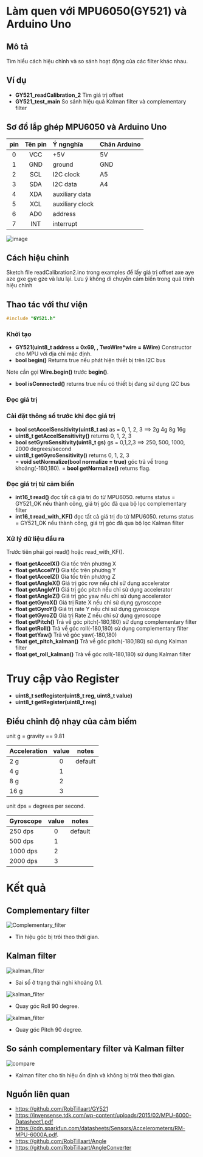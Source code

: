
# Làm quen với MPU6050(GY521) và Arduino Uno

## Mô tả
Tìm hiểu cách hiệu chỉnh và so sánh hoạt động của các filter khác nhau. 

## Ví dụ

- **GY521_readCalibration_2**  Tìm giá trị offset
- **GY521_test_main** So sánh hiệu quả Kalman filter và complementary filter

## Sơ đồ lắp ghép MPU6050 và Arduino Uno

|  pin  |  Tên pin  |  Ý ngnghĩa        | Chân Arduino |
|:-----:|:---------:|:------------------|--------------|
|   0   |    VCC    |  +5V              |     5V       |
|   1   |    GND    |  ground           |     GND      |
|   2   |    SCL    |  I2C clock        |     A5       |
|   3   |    SDA    |  I2C data         |     A4       |
|   4   |    XDA    |  auxiliary data   |              |
|   5   |    XCL    |  auxiliary clock  |              |
|   6   |    AD0    |  address          |              |
|   7   |    INT    |  interrupt        |              |

![image](https://github.com/thexuanphuc/GY_521_Arduino_uno_huongdan/assets/120028673/cb7cfc91-209f-4732-ab36-cfe7c4a1dbc9)

## Cách hiệu chỉnh

Sketch file readCalibration2.ino trong examples để lấy giá trị offset axe aye aze gxe gye gze và lưu lại. Lưu ý không di chuyển cảm biến trong quá trình hiệu chỉnh

## Thao tác với thư viện

```cpp
#include "GY521.h"
```
### Khởi tạo

- **GY521(uint8_t address = 0x69, , TwoWire*wire = &Wire)** Constructor cho MPU với địa chỉ mặc định. 
- **bool begin()** Returns true nếu phát hiện thiết bị trên I2C bus
  
Note cần gọi **Wire.begin()** trước **begin()**.
- **bool isConnected()** returns true nếu có thiết bị đang sử dụng I2C bus

### Đọc giá trị

### Cài đặt thông số trước khi đọc giá trị

- **bool setAccelSensitivity(uint8_t as)** as = 0, 1, 2, 3 ==> 2g 4g 8g 16g
- **uint8_t getAccelSensitivity()** returns 0, 1, 2, 3
- **bool setGyroSensitivity(uint8_t gs)** gs = 0,1,2,3  ==>  250, 500, 1000, 2000 degrees/second
- **uint8_t getGyroSensitivity()** returns 0, 1, 2, 3  
= **void setNormalize(bool normalize = true)** góc trả về trong khoảng(-180,180).
= **bool getNormalize()** returns flag.


### Đọc giá trị từ cảm biến

- **int16_t read()** đọc tất cả giá trị đo từ MPU6050.
returns status = GY521_OK nếu thành công, giá trị góc đã qua bộ lọc complementary filter
- **int16_t read_with_KF()** đọc tất cả giá trị đo từ MPU6050.
returns status = GY521_OK nếu thành công, giá trị góc đã qua bộ lọc Kalman filter

### Xử lý dữ liệu đầu ra

Trước tiên phải gọi read() hoặc read_with_KF().

- **float getAccelX()** Gia tốc trên phương X
- **float getAccelY()** Gia tốc trên phương Y
- **float getAccelZ()** Gia tốc trên phương Z
- **float getAngleX()** Giá trị góc row nếu chỉ sử dụng accelerator
- **float getAngleY()** Giá trị góc pitch nếu chỉ sử dụng accelerator
- **float getAngleZ()** Giá trị góc yaw nếu chỉ sử dụng accelerator
- **float getGyroX()** Giá trị Rate X nếu chỉ sử dụng gyroscope
- **float getGyroY()** Giá trị rate Y nếu chỉ sử dụng gyroscope
- **float getGyroZ()** Giá trị Rate Z nếu chỉ sử dụng gyroscope
- **float getPitch()** Trả về góc pitch(-180,180) sử dụng complementary filter
- **float getRoll()** Trả về góc roll(-180,180) sử dụng complementary filter
- **float getYaw()** Trả về góc yaw(-180,180) 
- **float get_pitch_kalman()** Trả về góc pitch(-180,180) sử dụng Kalman filter
- **float get_roll_kalman()** Trả về góc roll(-180,180) sử dụng Kalman filter


# Truy cập vào Register

- **uint8_t setRegister(uint8_t reg, uint8_t value)**
- **uint8_t getRegister(uint8_t reg)**

## Điều chỉnh độ nhạy của cảm biếm

unit g = gravity == 9.81

| Acceleration  |  value  |  notes  |
|:--------------|:-------:|:-------:|
|      2 g      |    0    |  default
|      4 g      |    1    |
|      8 g      |    2    |
|     16 g      |    3    |

unit dps = degrees per second.

|  Gyroscope    |  value  |  notes  |
|:--------------|:-------:|:-------:|
|   250 dps     |    0    |  default
|   500 dps     |    1    |
|  1000 dps     |    2    |
|  2000 dps     |    3    |

# Kết quả
## Complementary filter
![Complementary_filter](https://github.com/thexuanphuc/GY_521_Arduino_uno_huongdan/assets/120028673/46825858-a496-4470-bc81-906fa2017231)
* Tín hiệu góc bị trôi theo thời gian.

## Kalman filter 
![kalman_filter](https://github.com/thexuanphuc/GY_521_Arduino_uno_huongdan/assets/120028673/7ce004bf-76fe-4ec7-a0d0-be08da77be9f)
* Sai số ở trạng thái nghỉ khoảng 0.1.

![kalman_filter](https://github.com/thexuanphuc/GY_521_Arduino_uno_huongdan/assets/120028673/09e5ffc3-7217-42fc-b23d-41582639aecf)
* Quay góc Roll 90 degree.

![kalman_filter](https://github.com/thexuanphuc/GY_521_Arduino_uno_huongdan/assets/120028673/4be2fc10-3fb4-4b0b-a15a-8eec6398301f)
* Quay góc Pitch 90 degree.

## So sánh complementary filter và Kalman filter
![compare](https://github.com/thexuanphuc/GY_521_Arduino_uno_huongdan/assets/120028673/37e03c8f-a321-4542-bd0e-707e0935a692)
* Kalman filter cho tín hiệu ổn định và không bị trôi theo thời gian.

## Nguồn liên quan
  + https://github.com/RobTillaart/GY521
  + https://invensense.tdk.com/wp-content/uploads/2015/02/MPU-6000-Datasheet1.pdf
  + https://cdn.sparkfun.com/datasheets/Sensors/Accelerometers/RM-MPU-6000A.pdf.
  + https://github.com/RobTillaart/Angle
  + https://github.com/RobTillaart/AngleConverter
